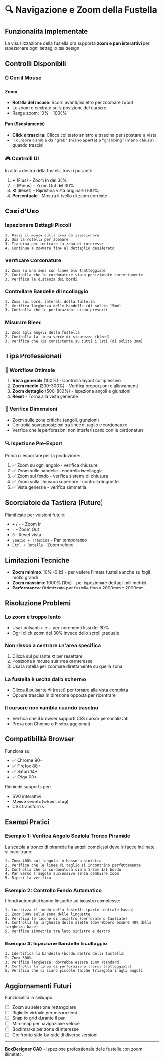 # 🔍 Navigazione e Zoom della Fustella

## Funzionalità Implementate

La visualizzazione della fustella ora supporta **zoom e pan interattivi** per ispezionare ogni dettaglio del design.

## Controlli Disponibili

### 🖱️ Con il Mouse

#### Zoom
- **Rotella del mouse**: Scorri avanti/indietro per zoomare in/out
- Lo zoom è centrato sulla posizione del cursore
- Range zoom: 10% - 1000%

#### Pan (Spostamento)
- **Click e trascina**: Clicca col tasto sinistro e trascina per spostare la vista
- Il cursore cambia da "grab" (mano aperta) a "grabbing" (mano chiusa) quando trascini

### 🎮 Controlli UI

In alto a destra della fustella trovi i pulsanti:

1. **+** (Plus) - Zoom In del 30%
2. **−** (Minus) - Zoom Out del 30%
3. **⟲** (Reset) - Ripristina vista originale (100%)
4. **Percentuale** - Mostra il livello di zoom corrente

## Casi d'Uso

### Ispezionare Dettagli Piccoli

```
1. Passa il mouse sulla zona da ispezionare
2. Usa la rotella per zoomare
3. Trascina per centrare la zona di interesse
4. Continua a zoomare fino al dettaglio desiderato
```

### Verificare Cordonature

```
1. Zoom su una zona con linee blu tratteggiate
2. Controlla che le cordonature siano posizionate correttamente
3. Verifica la distanza dai bordi
```

### Controllare Bandelle di Incollaggio

```
1. Zoom sui bordi laterali della fustella
2. Verifica larghezza delle bandelle (di solito 15mm)
3. Controlla che le perforazioni siano presenti
```

### Misurare Bleed

```
1. Zoom agli angoli della fustella
2. Controlla la linea verde di sicurezza (bleed)
3. Verifica che sia consistente su tutti i lati (di solito 3mm)
```

## Tips Professionali

### 🎯 Workflow Ottimale

1. **Vista generale** (100%) - Controlla layout complessivo
2. **Zoom medio** (200-300%) - Verifica proporzioni e allineamenti
3. **Zoom dettaglio** (500-800%) - Ispeziona angoli e giunzioni
4. **Reset** - Torna alla vista generale

### 📏 Verifica Dimensioni

- Zoom sulle zone critiche (angoli, giunzioni)
- Controlla sovrapposizioni tra linee di taglio e cordonature
- Verifica che le perforazioni non interferiscano con le cordonature

### 🔍 Ispezione Pre-Export

Prima di esportare per la produzione:

1. ✅ Zoom su ogni angolo - verifica chiusure
2. ✅ Zoom sulle bandelle - controlla incollaggio
3. ✅ Zoom sul fondo - verifica sistema di chiusura
4. ✅ Zoom sulla chiusura superiore - controlla linguette
5. ✅ Vista generale - verifica simmetria

## Scorciatoie da Tastiera (Future)

Pianificate per versioni future:
- `+` / `=` - Zoom In
- `-` - Zoom Out
- `0` - Reset vista
- `Spazio + Trascina` - Pan temporaneo
- `Ctrl + Rotella` - Zoom veloce

## Limitazioni Tecniche

- **Zoom minimo**: 10% (0.1x) - per vedere l'intera fustella anche su fogli molto grandi
- **Zoom massimo**: 1000% (10x) - per ispezionare dettagli millimetrici
- **Performance**: Ottimizzato per fustelle fino a 2000mm x 2000mm

## Risoluzione Problemi

### Lo zoom è troppo lento
- Usa i pulsanti **+** e **−** per incrementi fissi del 30%
- Ogni click zoom del 30% invece dello scroll graduale

### Non riesco a centrare un'area specifica
1. Clicca sul pulsante **⟲** per resettare
2. Posiziona il mouse sull'area di interesse
3. Usa la rotella per zoomare direttamente su quella zona

### La fustella è uscita dallo schermo
- Clicca il pulsante **⟲** (reset) per tornare alla vista completa
- Oppure trascina in direzione opposta per ricentrare

### Il cursore non cambia quando trascino
- Verifica che il browser supporti CSS cursor personalizzati
- Prova con Chrome o Firefox aggiornati

## Compatibilità Browser

Funziona su:
- ✅ Chrome 90+
- ✅ Firefox 88+
- ✅ Safari 14+
- ✅ Edge 90+

Richiede supporto per:
- SVG interattivi
- Mouse events (wheel, drag)
- CSS transforms

## Esempi Pratici

### Esempio 1: Verifica Angolo Scatola Tronco Piramide

La scatola a tronco di piramide ha angoli complessi dove le facce inclinate si incontrano:

```
1. Zoom 400% sull'angolo in basso a sinistra
2. Verifica che le linee di taglio si incontrino perfettamente
3. Controlla che la cordonatura sia a 1-2mm dal bordo
4. Pan verso l'angolo successivo senza cambiare zoom
5. Ripeti la verifica
```

### Esempio 2: Controllo Fondo Automatico

I fondi automatici hanno linguette ad incastro complesse:

```
1. Localizza il fondo nella fustella (parte centrale bassa)
2. Zoom 500% sulla zona delle linguette
3. Verifica le tacche di incastro (perforate o tagliate)
4. Controlla la larghezza delle alette (dovrebbero essere 40% della larghezza base)
5. Verifica simmetria tra lato sinistro e destro
```

### Esempio 3: Ispezione Bandelle Incollaggio

```
1. Identifica la bandella (bordo destro della fustella)
2. Zoom 300%
3. Verifica larghezza: dovrebbe essere 15mm standard
4. Controlla la linea di perforazione (rossa tratteggiata)
5. Verifica che ci siano piccole tacche triangolari agli angoli
```

## Aggiornamenti Futuri

Funzionalità in sviluppo:
- [ ] Zoom su selezione rettangolare
- [ ] Righello virtuale per misurazioni
- [ ] Snap to grid durante il pan
- [ ] Mini-map per navigazione veloce
- [ ] Bookmarks per zone di interesse
- [ ] Confronto side-by-side di diverse versioni

---

**BoxDesigner CAD** - Ispezione professionale delle fustelle con zoom illimitato.

